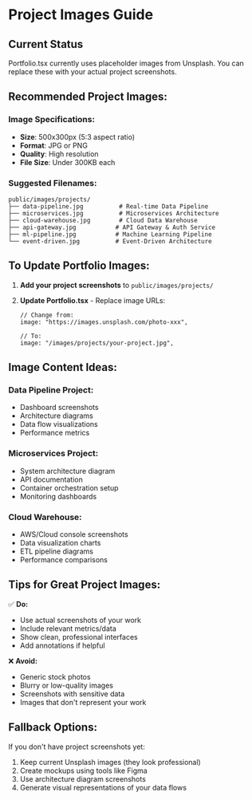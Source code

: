 # Project Images Guide

## Current Status
Portfolio.tsx currently uses placeholder images from Unsplash. You can replace these with your actual project screenshots.

## Recommended Project Images:

### **Image Specifications:**
- **Size**: 500x300px (5:3 aspect ratio)
- **Format**: JPG or PNG
- **Quality**: High resolution
- **File Size**: Under 300KB each

### **Suggested Filenames:**
```
public/images/projects/
├── data-pipeline.jpg          # Real-time Data Pipeline
├── microservices.jpg          # Microservices Architecture
├── cloud-warehouse.jpg        # Cloud Data Warehouse
├── api-gateway.jpg           # API Gateway & Auth Service
├── ml-pipeline.jpg           # Machine Learning Pipeline
└── event-driven.jpg          # Event-Driven Architecture
```

## To Update Portfolio Images:

1. **Add your project screenshots** to `public/images/projects/`

2. **Update Portfolio.tsx** - Replace image URLs:
   ```tsx
   // Change from:
   image: "https://images.unsplash.com/photo-xxx",
   
   // To:
   image: "/images/projects/your-project.jpg",
   ```

## Image Content Ideas:

### **Data Pipeline Project:**
- Dashboard screenshots
- Architecture diagrams
- Data flow visualizations
- Performance metrics

### **Microservices Project:**
- System architecture diagram
- API documentation
- Container orchestration setup
- Monitoring dashboards

### **Cloud Warehouse:**
- AWS/Cloud console screenshots
- Data visualization charts
- ETL pipeline diagrams
- Performance comparisons

## Tips for Great Project Images:

✅ **Do:**
- Use actual screenshots of your work
- Include relevant metrics/data
- Show clean, professional interfaces
- Add annotations if helpful

❌ **Avoid:**
- Generic stock photos
- Blurry or low-quality images
- Screenshots with sensitive data
- Images that don't represent your work

## Fallback Options:

If you don't have project screenshots yet:
1. Keep current Unsplash images (they look professional)
2. Create mockups using tools like Figma
3. Use architecture diagram screenshots
4. Generate visual representations of your data flows